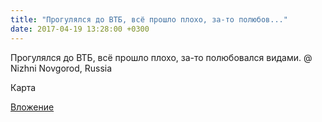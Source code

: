 ```yaml
---
title: "Прогулялся до ВТБ, всё прошло плохо, за-то полюбов..."
date: 2017-04-19 13:28:00 +0300
---
```


Прогулялся до ВТБ, всё прошло плохо, за-то полюбовался видами. @ Nizhni Novgorod, Russia

Карта

[Вложение](https://vk.com/photo41076938_456240414)
